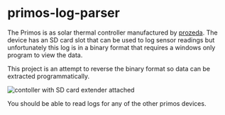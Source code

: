 # primos-log-parser

The Primos is as solar thermal controller manufactured by [prozeda](https://prozeda.de/en/product-details/primos-250-sr-2/). The device has an SD card slot that can be used to log sensor readings but unfortunately this log is in a binary format that requires a windows only program to view the data.

This project is an attempt to reverse the binary format so data can be extracted programmatically.

![contoller with SD card extender attached](https://user-images.githubusercontent.com/699436/75481558-2a239780-599b-11ea-98d0-9051e925c352.png)

You should be able to read logs for any of the other primos devices.

